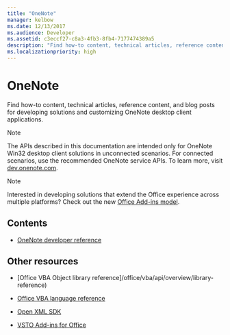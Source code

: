 ```yaml
---
title: "OneNote"
manager: kelbow
ms.date: 12/13/2017
ms.audience: Developer
ms.assetid: c3eccf27-c8a3-4fb3-8fb4-7177474389a5
description: "Find how-to content, technical articles, reference content, and blog posts for developing solutions and customizing OneNote desktop client applications."
ms.localizationpriority: high
---
```


# OneNote

Find how-to content, technical articles, reference content, and blog posts for developing solutions and customizing OneNote desktop client applications.
  
> [!NOTE]
> The APIs described in this documentation are intended only for OneNote Win32 desktop client solutions in unconnected scenarios. For connected scenarios, use the recommended OneNote service APIs. To learn more, visit [dev.onenote.com](https://dev.onenote.com/). 
  
> [!NOTE]
> Interested in developing solutions that extend the Office experience across multiple platforms? Check out the new [Office Add-ins model](/office/dev/add-ins/overview/office-add-ins).  
  
## Contents
  
- [OneNote developer reference](onenote-developer-reference.md)
   
## Other resources
  
- [Office VBA Object library reference]/office/vba/api/overview/library-reference)
  
- [Office VBA language reference](/office/vba/api/overview/language-reference)
  
- [Open XML SDK](/office/open-xml/open-xml-sdk)
  
- [VSTO Add-ins for Office](/visualstudio/vsto/create-vsto-add-ins-for-office-by-using-visual-studio?view=vs-2017&preserve-view=true)
  

